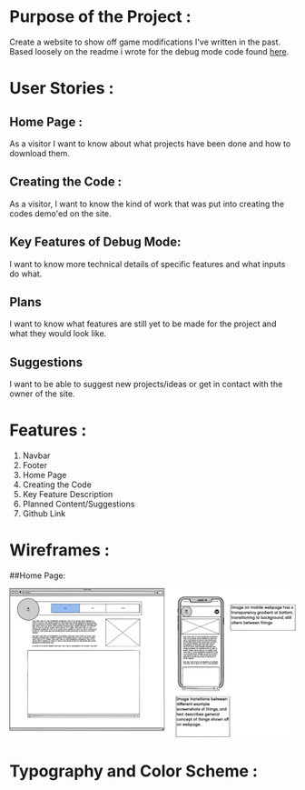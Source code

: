 # Purpose of the Project :

Create a website to show off game modifications I've written in the past.
Based loosely on the readme i wrote for the debug mode code found [here](https://github.com/EonTAS/DebugMode).

# User Stories :

## Home Page :
As a visitor I want to know about what projects have been done and how to download them.


## Creating the Code : 
As a visitor, I want to know the kind of work that was put into creating the codes demo'ed on the site. 


## Key Features of Debug Mode: 
I want to know more technical details of specific features and what inputs do what.

## Plans
I want to know what features are still yet to be made for the project and what they would look like.

## Suggestions
I want to be able to suggest new projects/ideas or get in contact with the owner of the site. 

# Features :

1. Navbar
2. Footer
3. Home Page
4. Creating the Code
5. Key Feature Description
6. Planned Content/Suggestions
7. Github Link

# Wireframes :

##Home Page:

![Image](/wireframes/MainPage.png)

# Typography and Color Scheme :

